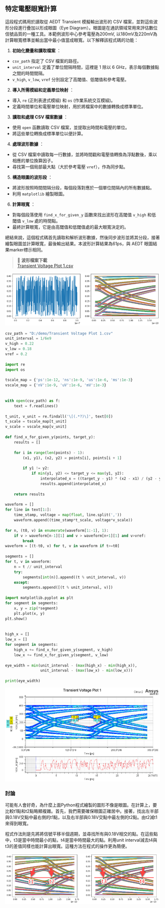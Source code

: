 特定電壓眼寬計算
---

這段程式碼用於讀取從 AEDT Transient 模擬輸出波形的 CSV 檔案，並對這些波形分段進行疊加以形成眼圖（Eye Diagram）。眼圖是在通訊領域常用來評估數位信號品質的一種工具。本範例波形中心參考電壓為200mV, 以180mV及220mV為計算眼寬標準並輸出當中最小值當成眼寬。以下解釋該程式碼的功能：

1. **初始化變量和讀取檔案** ： 
- `csv_path` 指定了 CSV 檔案的路徑。 
- `unit_interval` 定義了單位間隔時間，這裡是 1 除以 6 GHz，表示每個數據點之間的時間間隔。 
- `v_high`, `v_low`, `vref` 分別設定了高閾值、低閾值和參考電壓。 
2. **導入所需模組和定義單位映射** ： 
- 導入 `re` (正則表達式模組) 和 `os` (作業系統交互模組)。
- 定義時間單位和電壓單位映射，用於將檔案中的數據轉換成標準單位。 
3. **讀取和處理 CSV 檔案數據** ： 
- 使用 `open` 函數讀取 CSV 檔案，並提取出時間和電壓的單位。
- 將這些單位轉換成標準單位以便計算。 
4. **處理波形數據** ：
- 從 CSV 檔案中讀取每一行數據，並將時間戳和電壓值轉換為浮點數後，乘以相應的單位換算因子。 
- 尋找第一個局部最大點（大於參考電壓 `vref`），作為同步點。 
5. **構造眼圖的波形段** ：
- 將波形按照時間間隔分段，每個段落對應於一個單位間隔內的所有數據點。 
- 利用 `matplotlib` 繪製眼圖。 
6. **計算眼寬** ： 
- 對每個段落使用 `find_x_for_given_y` 函數來找出波形在高閾值 `v_high` 和低閾值 `v_low` 處的時間點。
- 最終計算眼寬，它是由高閾值和低閾值處的最大眼寬決定的。

總結來說，這個程式碼首先讀取和解析波形數據，然後同步波形並將其分段，接著繪製眼圖並計算眼寬，最後輸出結果。本波形計算結果為61ps，與 AEDT 眼圖結果marker標示相同。

> :link: **波形檔案下載**<br>[Transient Voltage Plot 1.csv](/assets/Transient%20Voltage%20Plot%201.csv)


![Figure 2024-04-23 172056](/assets/Figure%202024-04-23%20172056.png)

```python
csv_path = "D:/demo/Transient Voltage Plot 1.csv"
unit_interval = 1/6e9
v_high = 0.22
v_low = 0.18
vref = 0.2

import re
import os

tscale_map = {'ps':1e-12, 'ns':1e-9, 'us':1e-6, 'ms':1e-3}
vscale_map = {'nV':1e-9, 'uV':1e-6, 'mV':1e-3}


with open(csv_path) as f:
    text = f.readlines()

t_unit, v_unit = re.findall('\[(.*?)\]', text[0])
t_scale = tscale_map[t_unit]
v_scale = vscale_map[v_unit]

def find_x_for_given_y(points, target_y):
    results = []
    
    for i in range(len(points) - 1):
        (x1, y1), (x2, y2) = points[i], points[i + 1]
        
        if y1 != y2:
            if min(y1, y2) <= target_y <= max(y1, y2):
                interpolated_x = ((target_y - y1) * (x2 - x1) / (y2 - y1)) + x1
                results.append(interpolated_x)
    
    return results

waveform = []
for line in text[1:]:
    time_stamp, voltage = map(float, line.split(','))
    waveform.append((time_stamp*t_scale, voltage*v_scale))

for n, (t0, v) in enumerate(waveform[1:-1], 1):
    if v > waveform[n-1][1] and v > waveform[n+1][1] and v>vref:
        break
waveform = [(t-t0, v) for t, v in waveform if t>=t0]

segments = [] 
for t, v in waveform:
    n = t // unit_interval
    try:
        segments[int(n)].append((t % unit_interval, v))
    except:
        segments.append([(t % unit_interval, v)])

import matplotlib.pyplot as plt
for segment in segments:
    x, y = zip(*segment)
    plt.plot(x, y)
plt.show()


high_x = []
low_x = []
for segment in segments:
    high_x += find_x_for_given_y(segment, v_high)
    low_x += find_x_for_given_y(segment, v_low)

eye_width = min(unit_interval - (max(high_x) - min(high_x)),
                unit_interval - (max(low_x) - min(low_x)))

print(eye_width)
```



![2024-04-23_17-23-43](/assets/2024-04-23_17-23-43.png)

### 討論

可能有人會好奇，為什麼上面Python程式繪製的圖形不像是眼圖。在計算上，要比較t1點和t2點略顯複雜。首先，我們需要確保眼圖正確居中。接著，找出左半部與0.18V交點中最右側的t1點，以及右半部與0.18V交點中最左側的t2點。由t2減t1來得到眼寬。

程式作法則是先將將信號平移半個週期，並尋找所有與0.18V相交的點。在這些點中，t3是當中時間最小的點，t4是當中時間最大的點。利用unit interval減去t4與t3的差值同樣也能計算出眼寬。這種方法在程式的操作更為簡便。

![2024-04-23_19-35-20](/assets/2024-04-23_19-35-20.png)